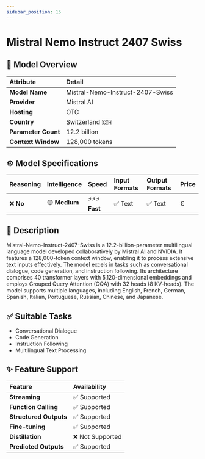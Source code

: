 ```yaml
---
sidebar_position: 15
---
```


# Mistral Nemo Instruct 2407 Swiss

## 🚀 Model Overview

| Attribute           | Detail                             |
| :------------------ | :--------------------------------- |
| **Model Name**      | Mistral-Nemo-Instruct-2407-Swiss         |
| **Provider**        | Mistral AI                         |
| **Hosting**         | OTC                                |
| **Country**         | Switzerland 🇨🇭                        |
| **Parameter Count** | 12.2 billion                       |
| **Context Window**  | 128,000 tokens                     |

## ⚙️ Model Specifications

| Reasoning | Intelligence | Speed          | Input Formats         | Output Formats        | Price |
| :-------- | :----------- | :------------- | :-------------------- | :-------------------- | :---- |
| ❌ **No**| 🟡 **Medium**| ⚡⚡⚡ **Fast**  | ✅ Text               | ✅ Text               | €     |

## 📝 Description

Mistral-Nemo-Instruct-2407-Swiss is a 12.2-billion-parameter multilingual language model developed collaboratively by Mistral AI and NVIDIA. It features a 128,000-token context window, enabling it to process extensive text inputs effectively. The model excels in tasks such as conversational dialogue, code generation, and instruction following. Its architecture comprises 40 transformer layers with 5,120-dimensional embeddings and employs Grouped Query Attention (GQA) with 32 heads (8 KV-heads). The model supports multiple languages, including English, French, German, Spanish, Italian, Portuguese, Russian, Chinese, and Japanese.

## ✅ Suitable Tasks

- Conversational Dialogue
- Code Generation
- Instruction Following
- Multilingual Text Processing

## ✨ Feature Support

| Feature                | Availability     |
| :--------------------- | :--------------- |
| **Streaming**          | ✅ Supported     |
| **Function Calling**   | ✅ Supported     |
| **Structured Outputs** | ✅ Supported     |
| **Fine-tuning**        | ✅ Supported     |
| **Distillation**       | ❌ Not Supported |
| **Predicted Outputs**  | ✅ Supported     |
